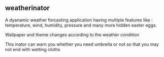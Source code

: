 <h2>weatherinator</h2>

A dyanamic weather forcasting application having multiple features like : 
temperature, wind, humidity, pressure and many more hidden easter eggs.

Wallpaper and theme changes according to the weather condition

<inator> This inator can warn you whether you need umbrella or not so that you may not end with wetting cloths </inator>





